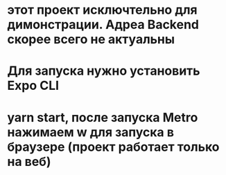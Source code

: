 # этот проект исключтельно для димонстрации. Адреа Backend скорее всего не актуальны
# Для запуска нужно установить Expo CLI
# yarn start, после запуска Metro нажимаем w для запуска в браузере (проект работает только на веб) 
